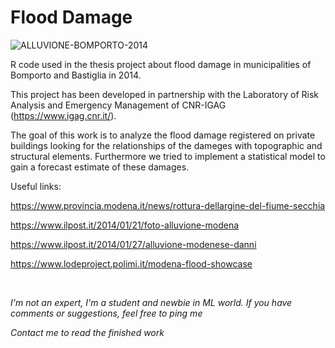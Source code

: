 # Flood Damage

![ALLUVIONE-BOMPORTO-2014](https://user-images.githubusercontent.com/40363581/140780540-9709c068-776c-45c6-9085-7ad6af6638d2.jpg)

R code used in the thesis project about flood damage in municipalities of Bomporto and Bastiglia in 2014.

This project has been developed in partnership with the Laboratory of Risk Analysis and Emergency Management of CNR-IGAG (https://www.igag.cnr.it/).

The goal of this work is to analyze the flood damage registered on private buildings looking for the relationships of the dameges with topographic and structural elements.
Furthermore we tried to implement a statistical model to gain a forecast estimate of these damages.


Useful links:

https://www.provincia.modena.it/news/rottura-dellargine-del-fiume-secchia

https://www.ilpost.it/2014/01/21/foto-alluvione-modena

https://www.ilpost.it/2014/01/27/alluvione-modenese-danni

https://www.lodeproject.polimi.it/modena-flood-showcase

<br />

*I'm not an expert, I'm a student and newbie in ML world. If you have comments or suggestions, feel free to ping me*

*Contact me to read the finished work*
